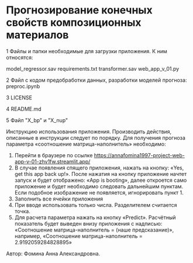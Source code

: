 # Прогнозирование конечных свойств композиционных материалов


1 Файлы и папки необходимые для загрузки приложения. К ним относятся:

  model_regressor.sav
  requirements.txt
  transformer.sav
  web_app_v_01.py
  
2 Файл с кодом предобработки данных, разработки моделей прогноза: preproc.ipynb

3 LICENSE

4 README.md

5 Файл "X_bp" и "X_nup"



Инструкцию использования приложения. 
Производить действия, описанные в инструкции следует по порядку. Для получения прогноза параметра «соотношение матрица-наполнитель» необходимо:
1. Перейти в браузере по ссылке https://annafomina1997-project-web-app-v-01-zhv1fw.streamlit.app/ 
2.	В случае появления спящего приложения, нажать на кнопку: «Yes, get this app back up!». После нажатия на кнопку приложение начтет запуск и будет отображено: «App is booting», далее откроется само приложение и будет необходимо следовать дальнейшим пунктам. Если подобное изображение не появляется, игнорировать пункт 1.
3.	Заполнить все ячейки приложения
4.	При вводе использовать только числа. Разделителем считается точка. 
5.	Для расчета параметра нажать на кнопку «Predict». Расчётный показатель будет выведен внизу приложения с надписью: «Соотношение матрица-наполнитель = (наше предсказание)», например, «Соотношение матрица-наполнитель = 2.9192059284828895»

Автор: Фомина Анна Александровна.
